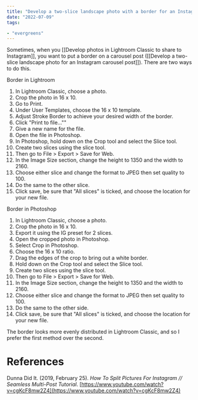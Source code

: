 ```yaml
---
title: "Develop a two-slice landscape photo with a border for an Instagram carousel post"
date: "2022-07-09"
tags:

- "evergreens"
---
```


Sometimes, when you [[Develop photos in Lightroom Classic to share to Instagram]], you want to put a border on a carousel post ([[Develop a two-slice landscape photo for an Instagram carousel post]]). There are two ways to do this.

Border in Lightroom
1. In Lightroom Classic, choose a photo.
2. Crop the photo in 16 x 10.
3. Go to Print.
4. Under User Templates, choose the 16 x 10 template.
4. Adjust Stroke Border to achieve your desired width of the border.
6. Click "Print to file...""
7. Give a new name for the file.
5. Open the file in Photoshop.
6. In Photoshop, hold down on the Crop tool and select the Slice tool.
7. Create two slices using the slice tool.
8. Then go to File > Export > Save for Web.
9. In the Image Size section, change the height to 1350 and the width to 2160.
10. Choose either slice and change the format to JPEG then set quality to 100.
11. Do the same to the other slice.
12. Click save, be sure that "All slices" is ticked, and choose the location for your new file.

Border in Photoshop
1. In Lightroom Classic, choose a photo.
2. Crop the photo in 16 x 10.
3. Export it using the IG preset for 2 slices.
4. Open the cropped photo in Photoshop.
5. Select Crop in Photoshop.
6. Choose the 16 x 10 ratio.
7. Drag the edges of the crop to bring out a white border.
8. Hold down on the Crop tool and select the Slice tool.
9. Create two slices using the slice tool.
10. Then go to File > Export > Save for Web.
11. In the Image Size section, change the height to 1350 and the width to 2160.
12. Choose either slice and change the format to JPEG then set quality to 100.
13. Do the same to the other side.
14. Click save, be sure that "All slices" is ticked, and choose the location for your new file.

The border looks more evenly distributed in Lightroom Classic, and so I prefer the first method over the second.

# References

Dunna Did It. (2019, February 25). _How To Split Pictures For Instagram // Seamless Multi-Post Tutorial_. [https://www.youtube.com/watch?v=cgKcF8mw2Z4](https://www.youtube.com/watch?v=cgKcF8mw2Z4)